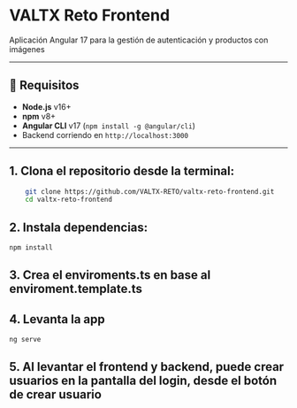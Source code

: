 # VALTX Reto Frontend

Aplicación Angular 17 para la gestión de autenticación y productos con imágenes

---

## 🚀 Requisitos

- **Node.js** v16+  
- **npm** v8+  
- **Angular CLI** v17 (`npm install -g @angular/cli`)  
- Backend corriendo en `http://localhost:3000`

---

## 1. Clona el repositorio desde la terminal:

```bash
    git clone https://github.com/VALTX-RETO/valtx-reto-frontend.git
    cd valtx-reto-frontend
```

## 2. Instala dependencias:
```bash
npm install
```

## 3. Crea el enviroments.ts en base al enviroment.template.ts


## 4. Levanta la app
```bash
ng serve
```

## 5. Al levantar el frontend y backend, puede crear usuarios en la pantalla del login, desde el botón de crear usuario
